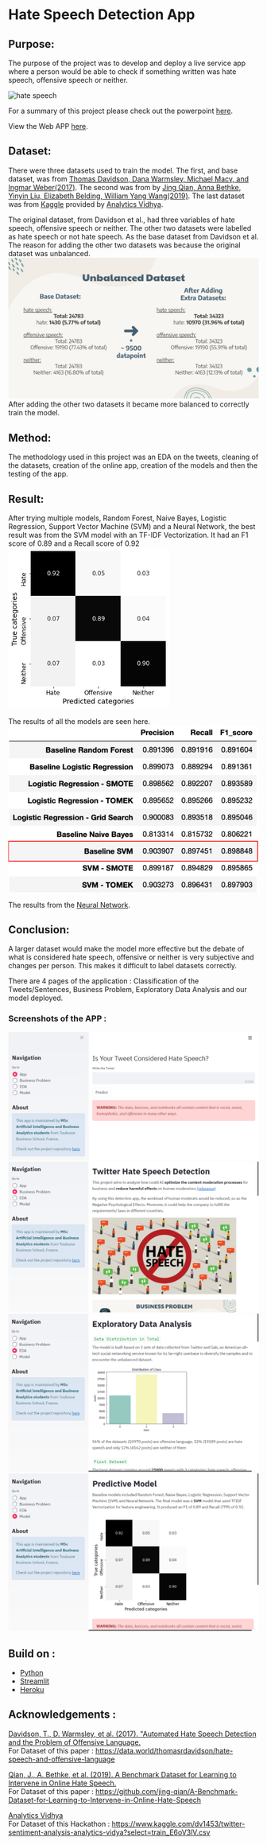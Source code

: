 # Hate Speech Detection App

## Purpose:
The purpose of the project was to develop and deploy a live service app where a person would be able to check if something written was hate speech, offensive speech or neither.

![hate speech](https://media.wired.com/photos/5ba2d81dbc9a294fa13c6198/2:1/w_2400,h_1200,c_limit/hate%20speech%20algorithm.jpg)   

For a summary of this project please check out the powerpoint [here](https://drive.google.com/file/d/1Hu2-sBuX_hv26S0p7lo9mtt5IeB5_FUN/view?usp=sharing).   

View the Web APP [here](https://hate-speech-detection-tbs.herokuapp.com).

## Dataset:
There were three datasets used to train the model. The first, and base dataset, was from [Thomas Davidson, Dana Warmsley, Michael Macy, and Ingmar Weber(2017)](https://data.world/thomasrdavidson/hate-speech-and-offensive-language). The second was from by [Jing Qian, Anna Bethke, Yinyin Liu, Elizabeth Belding, William Yang Wang(2019)](https://github.com/jing-qian/A-Benchmark-Dataset-for-Learning-to-Intervene-in-Online-Hate-Speech). The last dataset was from [Kaggle](https://www.kaggle.com/dv1453/twitter-sentiment-analysis-analytics-vidya?select=train_E6oV3lV.csv) provided by [Analytics Vidhya](https://datahack.analyticsvidhya.com/contest/practice-problem-twitter-sentiment-analysis/#LeaderBoard).

The original dataset, from Davidson et al., had three variables of hate speech, offensive speech or neither. The other two datasets were labelled as hate speech or not hate speech. As the base dataset from Davidson et al. The reason for adding the other two datasets was because the original dataset was unbalanced.
![unbalanced dataset](/Images/unbalanced_dataset.png)
After adding the other two datasets it became more balanced to correctly train the model.

## Method:
The methodology used in this project was an EDA on the tweets, cleaning of the datasets, creation of the online app, creation of the models and then the testing of the app.

## Result:
After trying multiple models, Random Forest, Naive Bayes, Logistic Regression, Support Vector Machine (SVM) and a Neural Network, the best result was from the SVM model with an TF-IDF Vectorization. It had an F1 score of 0.89 and a Recall score of 0.92
![Confusion Matrix_SVM](/webapp/visualization/svm_model.png)  

The results of all the models are seen here.
![Model result](/Images/model_result.png)

The results from the [Neural Network](https://colab.research.google.com/drive/1Bd0-Mg-XdyyzLHc9j6rIYKy6tSDALUhY?usp=sharing).

## Conclusion:
A larger dataset would make the model more effective but the debate of what is considered hate speech, offensive or neither is very subjective and changes per person. This makes it difficult to label datasets correctly.

There are 4 pages of the application : Classification of the Tweets/Sentences, Business Problem, Exploratory Data Analysis and our model deployed. 
### Screenshots of the APP :
![App Screenshot 1](/Images/app_screenshot_1.png)
![App Screenshot 2](/Images/app_screenshot_2.png)
![App Screenshot 3](/Images/app_screenshot_3.png)
![App Screenshot 4](/Images/app_screenshot_4.png)

## Build on :
- [Python](https://www.python.org/)
- [Streamlit](https://streamlit.io/)
- [Heroku](https://www.heroku.com)  

## Acknowledgements :


[Davidson, T., D. Warmsley, et al. (2017). "Automated Hate Speech Detection and the Problem of Offensive Language.](https://www.researchgate.net/publication/314942659_Automated_Hate_Speech_Detection_and_the_Problem_of_Offensive_Language)  
For Dataset of this paper : https://data.world/thomasrdavidson/hate-speech-and-offensive-language 
	
[Qian, J., A. Bethke, et al. (2019). A Benchmark Dataset for Learning to Intervene in Online Hate Speech.](https://www.researchgate.net/publication/336997246_A_Benchmark_Dataset_for_Learning_to_Intervene_in_Online_Hate_Speech)  
For Dataset of this paper : https://github.com/jing-qian/A-Benchmark-Dataset-for-Learning-to-Intervene-in-Online-Hate-Speech
	
[Analytics Vidhya](https://datahack.analyticsvidhya.com/contest/practice-problem-twitter-sentiment-analysis/#LeaderBoard)  
For Dataset of this Hackathon : https://www.kaggle.com/dv1453/twitter-sentiment-analysis-analytics-vidya?select=train_E6oV3lV.csv 

